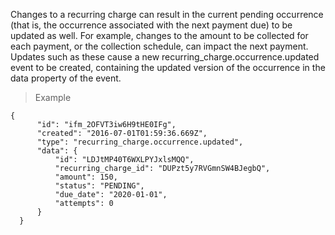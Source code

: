 <div class="method-area">
  <div class="method-copy">
    <div class="method-copy-padding">
      <p>Changes to a recurring charge can result in the current pending occurrence (that is, the occurrence associated with the
      next payment due) to be updated as well. For example, changes to the amount to be collected for each payment, or the
      collection schedule, can impact the next payment. Updates such as these cause a new <span class="code-green">recurring_charge.occurrence.updated</span> event to be created, containing the updated version of the occurrence in the <span class="code-green">data</span> property of the event.</p>
    </div>
  </div>
  <blockquote><p>Example</p></blockquote>

  <pre><code class="json">{
      "id": "ifm_2OFVT3iw6H9tHE0IFg",
      "created": "2016-07-01T01:59:36.669Z",
      "type": "recurring_charge.occurrence.updated",
      "data": {
          "id": "LDJtMP40T6WXLPYJxlsMQQ",
          "recurring_charge_id": "DUPzt5y7RVGmnSW4BJegbQ",
          "amount": 150,
          "status": "PENDING",
          "due_date": "2020-01-01",
          "attempts": 0
      }
  }</code>
  </pre>
</div>
